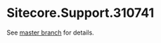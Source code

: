 # Sitecore.Support.310741

See [master branch](https://github.com/sitecoresupport/Sitecore.Support.310741) for details.
